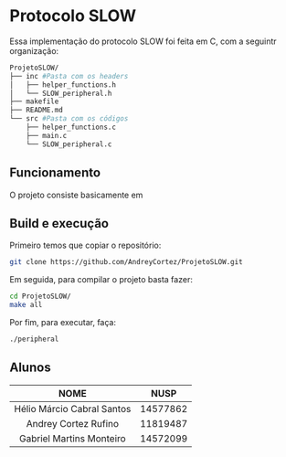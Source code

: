 # Protocolo SLOW

Essa implementação do protocolo SLOW foi feita em C, com a seguintr organização:

```bash
ProjetoSLOW/
├── inc	#Pasta com os headers
│   ├── helper_functions.h
│   └── SLOW_peripheral.h
├── makefile
├── README.md
└── src #Pasta com os códigos
    ├── helper_functions.c
    ├── main.c
    └── SLOW_peripheral.c
```

## Funcionamento

O projeto consiste basicamente em 

## Build e execução
Primeiro temos que copiar o repositório:

```bash
git clone https://github.com/AndreyCortez/ProjetoSLOW.git
```

Em seguida, para compilar o projeto basta fazer:

```bash
cd ProjetoSLOW/
make all
```

Por fim, para executar, faça:

```bash
./peripheral
```

## Alunos

| NOME | NUSP |
| :---: | :---: |
| Hélio Márcio Cabral Santos | 14577862 |
| Andrey Cortez Rufino | 11819487 |
| Gabriel Martins Monteiro | 14572099 |
